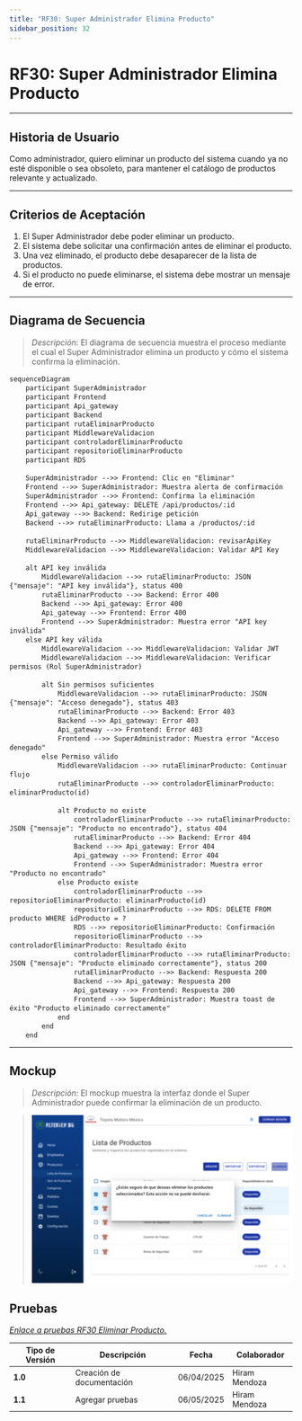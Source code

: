 ```yaml
---
title: "RF30: Super Administrador Elimina Producto"
sidebar_position: 32
---
```


# RF30: Super Administrador Elimina Producto

---

## Historia de Usuario

Como administrador, quiero eliminar un producto del sistema cuando ya no esté disponible o sea obsoleto, para mantener el catálogo de productos relevante y actualizado.

---

## **Criterios de Aceptación**

1. El Super Administrador debe poder eliminar un producto.
2. El sistema debe solicitar una confirmación antes de eliminar el producto.
3. Una vez eliminado, el producto debe desaparecer de la lista de productos.
4. Si el producto no puede eliminarse, el sistema debe mostrar un mensaje de error.

---

## **Diagrama de Secuencia**

> _Descripción_: El diagrama de secuencia muestra el proceso mediante el cual el Super Administrador elimina un producto y cómo el sistema confirma la eliminación.

```mermaid
sequenceDiagram
    participant SuperAdministrador
    participant Frontend
    participant Api_gateway
    participant Backend
    participant rutaEliminarProducto
    participant MiddlewareValidacion
    participant controladorEliminarProducto
    participant repositorioEliminarProducto
    participant RDS

    SuperAdministrador -->> Frontend: Clic en "Eliminar"
    Frontend -->> SuperAdministrador: Muestra alerta de confirmación
    SuperAdministrador -->> Frontend: Confirma la eliminación
    Frontend -->> Api_gateway: DELETE /api/productos/:id
    Api_gateway -->> Backend: Redirige petición
    Backend -->> rutaEliminarProducto: Llama a /productos/:id

    rutaEliminarProducto -->> MiddlewareValidacion: revisarApiKey
    MiddlewareValidacion -->> MiddlewareValidacion: Validar API Key

    alt API key inválida
        MiddlewareValidacion -->> rutaEliminarProducto: JSON {"mensaje": "API key inválida"}, status 400
        rutaEliminarProducto -->> Backend: Error 400
        Backend -->> Api_gateway: Error 400
        Api_gateway -->> Frontend: Error 400
        Frontend -->> SuperAdministrador: Muestra error "API key inválida"
    else API key válida
        MiddlewareValidacion -->> MiddlewareValidacion: Validar JWT
        MiddlewareValidacion -->> MiddlewareValidacion: Verificar permisos (Rol SuperAdministrador)

        alt Sin permisos suficientes
            MiddlewareValidacion -->> rutaEliminarProducto: JSON {"mensaje": "Acceso denegado"}, status 403
            rutaEliminarProducto -->> Backend: Error 403
            Backend -->> Api_gateway: Error 403
            Api_gateway -->> Frontend: Error 403
            Frontend -->> SuperAdministrador: Muestra error "Acceso denegado"
        else Permiso válido
            MiddlewareValidacion -->> rutaEliminarProducto: Continuar flujo
            rutaEliminarProducto -->> controladorEliminarProducto: eliminarProducto(id)

            alt Producto no existe
                controladorEliminarProducto -->> rutaEliminarProducto: JSON {"mensaje": "Producto no encontrado"}, status 404
                rutaEliminarProducto -->> Backend: Error 404
                Backend -->> Api_gateway: Error 404
                Api_gateway -->> Frontend: Error 404
                Frontend -->> SuperAdministrador: Muestra error "Producto no encontrado"
            else Producto existe
                controladorEliminarProducto -->> repositorioEliminarProducto: eliminarProducto(id)
                repositorioEliminarProducto -->> RDS: DELETE FROM producto WHERE idProducto = ?
                RDS -->> repositorioEliminarProducto: Confirmación
                repositorioEliminarProducto -->> controladorEliminarProducto: Resultado éxito
                controladorEliminarProducto -->> rutaEliminarProducto: JSON {"mensaje": "Producto eliminado correctamente"}, status 200
                rutaEliminarProducto -->> Backend: Respuesta 200
                Backend -->> Api_gateway: Respuesta 200
                Api_gateway -->> Frontend: Respuesta 200
                Frontend -->> SuperAdministrador: Muestra toast de éxito "Producto eliminado correctamente"
            end
        end
    end

```

---

## **Mockup**

> _Descripción_: El mockup muestra la interfaz donde el Super Administrador puede confirmar la eliminación de un producto.

> ![Interfaz de eliminar producto](imagenes/RF30EliminaProducto.png)

## **Pruebas**

_<u>[Enlace a pruebas RF30 Eliminar Producto.](https://docs.google.com/spreadsheets/d/1NLGwGrGA5PVOEzLaqxa8Ts1D_Ng3QzzqNKWJYUzxD-M/edit?pli=1&gid=1236536645#gid=1236536645)</u>_

| **Tipo de Versión** | **Descripción**           | **Fecha**  | **Colaborador** |
| ------------------- | ------------------------- | ---------- | --------------- |
| **1.0**             | Creación de documentación | 06/04/2025 | Hiram Mendoza   |
| **1.1**             | Agregar pruebas           | 06/05/2025 | Hiram Mendoza   |

